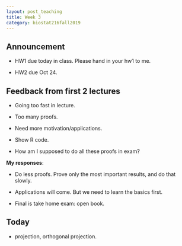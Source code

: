 ```yaml
---
layout: post_teaching
title: Week 3
category: biostat216fall2019
---
```


## Announcement

* HW1 due today in class. Please hand in your hw1 to me. 

* HW2 due Oct 24. 

## Feedback from first 2 lectures

* Going too fast in lecture. 

* Too many proofs. 

* Need more motivation/applications. 

* Show R code. 

* How am I supposed to do all these proofs in exam? 

**My responses**: 

* Do less proofs. Prove only the most important results, and do that slowly.  

* Applications will come. But we need to learn the basics first. 

* Final is take home exam: open book. 

## Today

* projection, orthogonal projection.
